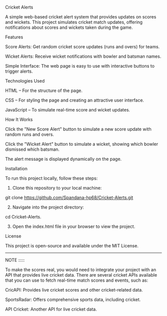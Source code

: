 Cricket Alerts

A simple web-based cricket alert system that provides updates on scores and wickets. This project simulates cricket match updates, offering notifications about scores and wickets taken during the game.

Features

Score Alerts: Get random cricket score updates (runs and overs) for teams.

Wicket Alerts: Receive wicket notifications with bowler and batsman names.

Simple Interface: The web page is easy to use with interactive buttons to trigger alerts.


Technologies Used

HTML – For the structure of the page.

CSS – For styling the page and creating an attractive user interface.

JavaScript – To simulate real-time score and wicket updates.


How It Works

Click the "New Score Alert" button to simulate a new score update with random runs and overs.

Click the "Wicket Alert" button to simulate a wicket, showing which bowler dismissed which batsman.

The alert message is displayed dynamically on the page.


Installation

To run this project locally, follow these steps:

1. Clone this repository to your local machine:

git clone https://github.com/Spandana-hp68/Cricket-Alerts.git


2. Navigate into the project directory:

cd Cricket-Alerts.


3. Open the index.html file in your browser to view the project.


License

This project is open-source and available under the MIT License.


---

NOTE :::::

To make the scores real, you would need to integrate your project with an API that provides live cricket data. There are several cricket APIs available that you can use to fetch real-time match scores and events, such as:

CricAPI: Provides live cricket scores and other cricket-related data.

SportsRadar: Offers comprehensive sports data, including cricket.

API Cricket: Another API for live cricket data.
